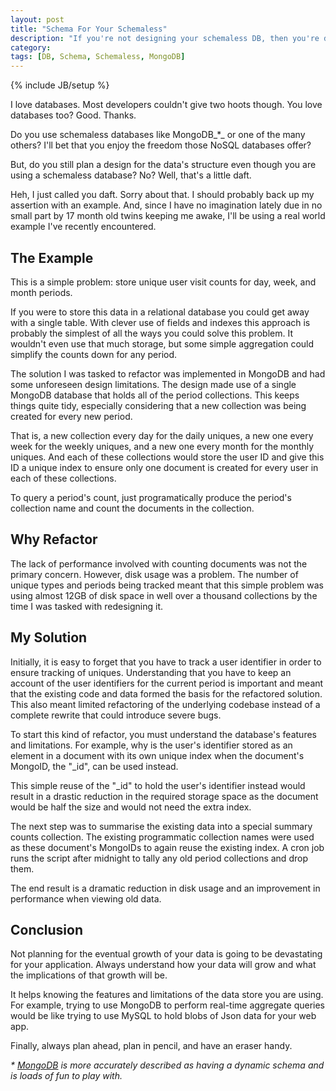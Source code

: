 ```yaml
---
layout: post
title: "Schema For Your Schemaless"
description: "If you're not designing your schemaless DB, then you're doing it wrong"
category: 
tags: [DB, Schema, Schemaless, MongoDB]
---
```

{% include JB/setup %}

I love databases. Most developers couldn't give two hoots though. You love databases too? Good. Thanks. 

Do you use schemaless databases like MongoDB_\*_ or one of the many others? I'll bet that you enjoy the freedom those NoSQL databases offer?

But, do you still plan a design for the data's structure even though you are using a schemaless database? No? Well, that's a little daft.


<!--more-->

Heh, I just called you daft. Sorry about that. I should probably back up my assertion with an example. And, since I have no imagination lately due in no small part by 17 month old twins keeping me awake, I'll be using a real world example I've recently encountered.

## The Example
This is a simple problem: store unique user visit counts for day, week, and month periods.

If you were to store this data in a relational database you could get away with a single table. With clever use of fields and indexes this approach is probably the simplest of all the ways you could solve this problem. It wouldn't even use that much storage, but some simple aggregation could simplify the counts down for any period.

The solution I was tasked to refactor was implemented in MongoDB and had some unforeseen design limitations. The design made use of a single MongoDB database that holds all of the period collections. This keeps things quite tidy, especially considering that a new collection was being created for every new period. 

That is, a new collection every day for the daily uniques, a new one every week for the weekly uniques, and a new one every month for the monthly uniques. And each of these collections would store the user ID and give this ID a unique index to ensure only one document is created for every user in each of these collections.

To query a period's count, just programatically produce the period's collection name and count the documents in the collection.

## Why Refactor
The lack of performance involved with counting documents was not the primary concern. However, disk usage was a problem. The number of unique types and periods being tracked meant that this simple problem was using almost 12GB of disk space in well over a thousand collections by the time I was tasked with redesigning it.

## My Solution
Initially, it is easy to forget that you have to track a user identifier in order to ensure tracking of uniques. Understanding that you have to keep an account of the user identifiers for the current period is important and meant that the existing code and data formed the basis for the refactored solution. This also meant limited refactoring of the underlying codebase instead of a complete rewrite that could introduce severe bugs.

To start this kind of refactor, you must understand the database's features and limitations. For example, why is the user's identifier stored as an element in a document with its own unique index when the document's MongoID, the "_id", can be used instead.

This simple reuse of the "_id" to hold the user's identifier instead would result in a drastic reduction in the required storage space as the document would be half the size and would not need the extra index.

The next step was to summarise the existing data into a special summary counts collection. The existing programmatic collection names were used as these document's MongoIDs to again reuse the existing index. A cron job runs the script after midnight to tally any old period collections and drop them.

The end result is a dramatic reduction in disk usage and an improvement in performance when viewing old data. 

## Conclusion
Not planning for the eventual growth of your data is going to be devastating for your application. Always understand how your data will grow and what the implications of that growth will be.

It helps knowing the features and limitations of the data store you are using. For example, trying to use MongoDB to perform real-time aggregate queries would be like trying to use MySQL to hold blobs of Json data for your web app.

Finally, always plan ahead, plan in pencil, and have an eraser handy.

_\* [MongoDB](http://www.mongodb.org/) is more accurately described as having a dynamic schema and is loads of fun to play with._